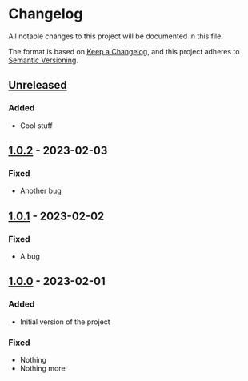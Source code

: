 # Changelog

All notable changes to this project will be documented in this file.

The format is based on [Keep a Changelog](https://keepachangelog.com/en/1.1.0/),
and this project adheres to [Semantic Versioning](https://semver.org/spec/v2.0.0.html).

## [Unreleased]

### Added

- Cool stuff

## [1.0.2] - 2023-02-03

### Fixed

- Another bug

## [1.0.1] - 2023-02-02

### Fixed

- A bug

## [1.0.0] - 2023-02-01

### Added

- Initial version of the project

### Fixed

- Nothing
- Nothing more

[unreleased]: https://github.com/moisout/changelog-create-release/compare/v1.0.2...HEAD
[1.0.2]: https://github.com/moisout/changelog-create-release/compare/v1.0.1...v1.0.2
[1.0.1]: https://github.com/moisout/changelog-create-release/compare/v1.0.0...v1.0.1
[1.0.0]: https://github.com/moisout/changelog-create-release/releases/tag/v1.0.0
